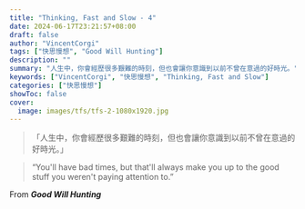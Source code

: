```yaml
---
title: "Thinking, Fast and Slow - 4"
date: 2024-06-17T23:21:57+08:00
draft: false
author: "VincentCorgi"
tags: ["快思慢想", "Good Will Hunting"]
description: ""
summary: "人生中，你會經歷很多艱難的時刻，但也會讓你意識到以前不曾在意過的好時光。"
keywords: ["VincentCorgi", "快思慢想", "Thinking, Fast and Slow"]
categories: ["快思慢想"]
showToc: false
cover:
  image: images/tfs/tfs-2-1080x1920.jpg
---
```


> 「人生中，你會經歷很多艱難的時刻，但也會讓你意識到以前不曾在意過的好時光。」

> “You'll have bad times, but that'll always make you up to the good stuff you weren't paying attention to.”

From **_Good Will Hunting_**

